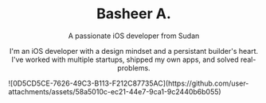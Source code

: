 <img scr='https://github.com/user-attachments/assets/673b03f7-bf05-45c9-ac3c-896148f6dac5'>
<h1 align='center'>Basheer A.</h1>
<p align='center'>A passionate iOS developer from Sudan</p>

<p align='center'>I'm an iOS developer with a design mindset and a persistant builder's heart.
I've worked with multiple startups, shipped my own apps, and solved real-problems.</p>
![0D5CD5CE-7626-49C3-B113-F212C87735AC](https://github.com/user-attachments/assets/58a5010c-ec21-44e7-9ca1-9c2440b6b055)

<!--
**BasheerTheSWE/BasheerTheSWE** is a ✨ _special_ ✨ repository because its `README.md` (this file) appears on your GitHub profile.

![0D5CD5CE-7626-49C3-B113-F212C87735AC](https://github.com/user-attachments/assets/673b03f7-bf05-45c9-ac3c-896148f6dac5)
Here are some ideas to get you started:

- 🔭 I’m currently working on ...
- 🌱 I’m currently learning ...
- 👯 I’m looking to collaborate on ...
- 🤔 I’m looking for help with ...
- 💬 Ask me about ...
- 📫 How to reach me: ...
- 😄 Pronouns: ...
- ⚡ Fun fact: ...
-->
